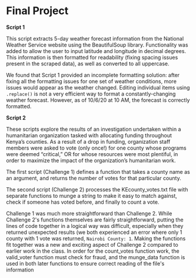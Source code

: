 # Final Project

**Script 1**

This script extracts 5-day weather forecast information from the National Weather Service website using the BeautifulSoup library. Functionality was added to allow the user to input latitude and longitude in decimal degrees. This information is then formatted for readability (fixing spacing issues present in the scraped data), as well as converted to all uppercase.

We found that Script 1 provided an incomplete formatting solution: after fixing all the formatting issues for one set of weather conditions, more issues would appear as the weather changed. Editing individual items using  ```.replace()``` is not a very efficient way to format a constantly-changing weather forecast. However, as of 10/6/20 at 10 AM, the forecast is correctly formatted.

**Script 2**

These scripts explore the results of an investigation undertaken within a humanitarian organization tasked with allocating funding throughout Kenya’s counties. As a result of a drop in funding, organization staff members were asked to vote (only once!) for one county whose programs were deemed “critical,” OR for whose resources were most plentiful, in order to maximize the impact of the organization’s humanitarian work. 

The first script (Challenge 1) defines a function that takes a county name as an argument, and returns the number of votes for that particular county.

The second script (Challenge 2) processes the KEcounty_votes.txt file with separate functions to munge a string to make it easy to match against, check if someone has voted before, and finally to count a vote.

Challenge 1 was much more straightforward than Challenge 2. While Challenge 2's functions themselves are fairly straightforward, putting the lines of code together in a logical way was difficult, especially when they returned unexpected results (we both experienced an error where only 1 county with 1 vote was returned, ```Nairobi County: 1```.
Making the functions fit together was a new and exciting aspect of Challenge 2 compared to earlier work in the class. In order for the count_votes function work, the valid_voter function must check for fraud, and the munge_data function is used in both later functions to ensure correct reading of the file's information
